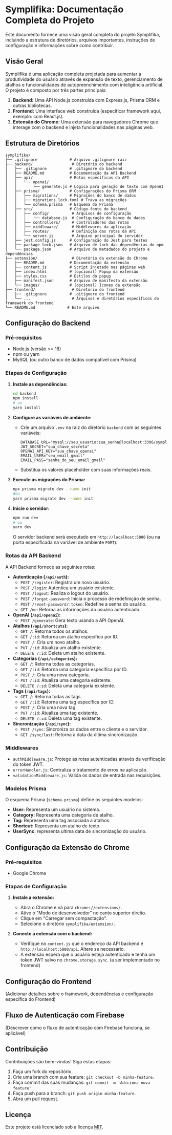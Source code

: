 # Symplifika: Documentação Completa do Projeto

Este documento fornece uma visão geral completa do projeto Symplifika, incluindo a estrutura de diretórios, arquivos importantes, instruções de configuração e informações sobre como contribuir.

## Visão Geral

Symplifika é uma aplicação completa projetada para aumentar a produtividade do usuário através de expansão de texto, gerenciamento de atalhos e funcionalidades de autopreenchimento com inteligência artificial. O projeto é composto por três partes principais:

1.  **Backend:** Uma API Node.js construída com Express.js, Prisma ORM e outras bibliotecas.
2.  **Frontend:** Uma interface web construída (especificar framework aqui, exemplo: com React.js).
3.  **Extensão do Chrome:** Uma extensão para navegadores Chrome que interage com o backend e injeta funcionalidades nas páginas web.

## Estrutura de Diretórios

```
symplifika/
├── .gitignore              # Arquivo .gitignore raiz
├── backend/                 # Diretório do backend
│   ├── .gitignore          # .gitignore do backend
│   ├── README.md           # Documentação da API Backend
│   ├── api/                # Rotas específicas da API
│   │   └── openai/
│   │       └── generate.js # Lógica para geração de texto com OpenAI
│   ├── prisma/             # Configurações do Prisma ORM
│   │   ├── migrations/     # Migrações do banco de dados
│   │   ├── migrations.lock.toml # Trava as migrações
│   │   └── schema.prisma   # Esquema do Prisma
│   ├── src/                # Código-fonte do backend
│   │   ├── config/          # Arquivos de configuração
│   │   │   └── database.js  # Configuração do banco de dados
│   │   ├── controllers/     # Controladores das rotas
│   │   ├── middleware/      # Middlewares da aplicação
│   │   ├── routes/          # Definição das rotas da API
│   │   └── server.js        # Arquivo principal do servidor
│   ├── jest.config.js      # Configuração do Jest para testes
│   ├── package-lock.json   # Arquivo de lock das dependências do npm
│   └── package.json        # Arquivo de metadados do projeto e dependências
├── extension/               # Diretório da extensão do Chrome
│   ├── README.md           # Documentação da extensão
│   ├── content.js          # Script injetado nas páginas web
│   ├── index.html          # (opcional) Popup da extensão
│   ├── styles.css          # Estilos do popup
│   ├── manifest.json       # Arquivo de manifesto da extensão
│   └── images/             # (opcional) Ícones da extensão
├── frontend/                # Diretório do frontend
│   ├── .gitignore          # .gitignore do frontend
│   └── ...                  # Arquivos e diretórios específicos do framework do frontend
└── README.md              # Este arquivo
```

## Configuração do Backend

### Pré-requisitos

*   Node.js (versão >= 18)
*   npm ou yarn
*   MySQL (ou outro banco de dados compatível com Prisma)

### Etapas de Configuração

1.  **Instale as dependências:**

    ```bash
    cd backend
    npm install
    # ou
    yarn install
    ```

2.  **Configure as variáveis de ambiente:**

    *   Crie um arquivo `.env` na raiz do diretório `backend` com as seguintes variáveis:

        ```
        DATABASE_URL="mysql://seu_usuario:sua_senha@localhost:3306/symplifika_db"
        JWT_SECRET="sua_chave_secreta"
        OPENAI_API_KEY="sua_chave_openai"
        EMAIL_USER="seu_email_gmail"
        EMAIL_PASS="senha_do_seu_email_gmail"

        ```

    *   Substitua os valores placeholder com suas informações reais.

3.  **Execute as migrações do Prisma:**

    ```bash
    npx prisma migrate dev --name init
    #ou
    yarn prisma migrate dev --name init
    ```

4.  **Inicie o servidor:**

    ```bash
    npm run dev
    # ou
    yarn dev
    ```

    O servidor backend será executado em `http://localhost:5000` (ou na porta especificada na variável de ambiente `PORT`).

### Rotas da API Backend

A API Backend fornece as seguintes rotas:

*   **Autenticação (`/api/auth`):**
    *   `POST /register`: Registra um novo usuário.
    *   `POST /login`: Autentica um usuário existente.
    *   `POST /logout`: Realiza o logout do usuário.
    *   `POST /forgot-password`: Inicia o processo de redefinição de senha.
    *   `POST /reset-password/:token`: Redefine a senha do usuário.
    *   `GET /me`: Retorna as informações do usuário autenticado.
*   **OpenAI (`/api/openai`):**
    *   `POST /generate`: Gera texto usando a API OpenAI.
*   **Atalhos (`/api/shortcuts`):**
    *   `GET /`: Retorna todos os atalhos.
    *   `GET /:id`: Retorna um atalho específico por ID.
    *   `POST /`: Cria um novo atalho.
    *   `PUT /:id`: Atualiza um atalho existente.
    *   `DELETE /:id`: Deleta um atalho existente.
*   **Categorias (`/api/categories`):**
    *   `GET /`: Retorna todas as categorias.
    *   `GET /:id`: Retorna uma categoria específica por ID.
    *   `POST /`: Cria uma nova categoria.
    *   `PUT /:id`: Atualiza uma categoria existente.
    *   `DELETE /:id`: Deleta uma categoria existente.
*   **Tags (`/api/tags`):**
    *   `GET /`: Retorna todas as tags.
    *   `GET /:id`: Retorna uma tag específica por ID.
    *   `POST /`: Cria uma nova tag.
    *   `PUT /:id`: Atualiza uma tag existente.
    *   `DELETE /:id`: Deleta uma tag existente.
*   **Sincronização (`/api/sync`):**
    *   `POST /sync`: Sincroniza os dados entre o cliente e o servidor.
    *   `GET /sync/last`: Retorna a data da última sincronização.

### Middlewares

*   `authMiddleware.js`:  Protege as rotas autenticadas através da verificação do token JWT.
*   `errorHandler.js`: Centraliza o tratamento de erros na aplicação.
*   `validationMiddleware.js`:  Valida os dados de entrada nas requisições.

### Modelos Prisma

O esquema Prisma (`schema.prisma`) define os seguintes modelos:

*   **User:** Representa um usuário no sistema.
*   **Category:** Representa uma categoria de atalho.
*   **Tag:** Representa uma tag associada a atalhos.
*   **Shortcut:** Representa um atalho de texto.
*	**UserSync**: representa ultima data de sincronização do usuário.

## Configuração da Extensão do Chrome

### Pré-requisitos

*   Google Chrome

### Etapas de Configuração

1.  **Instale a extensão:**
    *   Abra o Chrome e vá para `chrome://extensions/`.
    *   Ative o "Modo de desenvolvedor" no canto superior direito.
    *   Clique em "Carregar sem compactação".
    *   Selecione o diretório `symplifika/extension/`.

2.  **Conecte a extensão com o backend:**
    *   Verifique no `content.js` que o endereço da API backend é `http://localhost:5000/api`. Altere se necessário.
    *   A extensão espera que o usuário esteja autenticado e tenha um token JWT salvo no `chrome.storage.sync`.  (a ser implementado no frontend)

## Configuração do Frontend
(Adicionar detalhes sobre o framework, dependências e configuração específica do Frontend)

## Fluxo de Autenticação com Firebase

(Descrever como o fluxo de autenticação com Firebase funciona, se aplicável)

## Contribuição

Contribuições são bem-vindas! Siga estas etapas:

1.  Faça um fork do repositório.
2.  Crie uma branch com sua feature: `git checkout -b minha-feature`.
3.  Faça commit das suas mudanças: `git commit -m 'Adiciona nova feature'`.
4.  Faça push para a branch: `git push origin minha-feature`.
5.  Abra um pull request.

## Licença

Este projeto está licenciado sob a licença [MIT](LICENSE).
